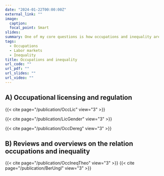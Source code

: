 ```yaml
---
date: "2024-01-22T00:00:00Z"
external_link: ""
image:
  caption: 
  focal_point: Smart
slides: 
summary: One of my core questions is how occupations and inequality are related. I study the influence of occupational regulations on economic inequality, on gender-specific inequalities and how changes in the occupational structure of countries contribute to inequality trends. 
tags: 
  - Occupations
  - Labor markets
  - Inequality
title: Occupations and inequality
url_code: ""
url_pdf: ""
url_slides: ""
url_video: ""
---
```


## A) Occupational licensing and regulation 

{{< cite page="/publication/OccLic" view="3" >}}

{{< cite page="/publication/LicGender" view="3" >}}

{{< cite page="/publication/OccDereg" view="3" >}}


## B) Reviews and overviews on the relation occupations and inequality

{{< cite page="/publication/OccIneqTheo" view="3" >}}
{{< cite page="/publication/BerUngl" view="3" >}}
